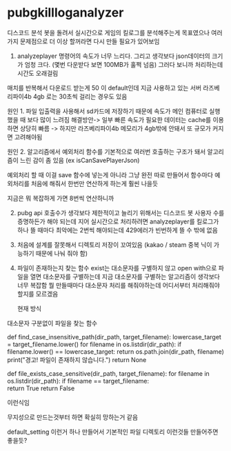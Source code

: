 # pubgkillloganalyzer

디스코드 분석 봇을 돌려서 실시간으로 게임의 킬로그를 분석해주는게 목표였으나
여러가지 문제점으로 더 이상 할꺼라면 다시 만들 필요가 있어보임

1. analyzeplayer 명령어의 속도가 너무 느리다.
   그리고 생각보다 json데이터의 크기가 엄청 크다.
   (몇번 다운받다 보면 100MB가 훌쩍 넘음)
   그러다 보니까 처리하는데 시간도 오래걸림

매치를 반복해서 다운로드 받는게 50 이 default인데 지금 사용하고 있는 서버 라즈베리파이4b 4gb 로는 30초씩 걸리는 경우도 있음

  원인 1. 파일 입출력을 사용해서 sd카드에 저장하기 때문에 속도가 메인 컴퓨터로 실행했을 때 보다 많이 느려짐
  해결방안-> 일부 빠른 속도가 필요한 데이터는 cache를 이용하면 상당히 빠름
  -> 하지만 라즈베리파이4b 메모리가 4gb밖에 안돼서 또 규모가 커지면 고려해야됨

  원인 2. 알고리즘에서 예외처리 함수를 기본적으로 여러번 호출하는 구조가 돼서 알고리즘이 느린 감이 좀 있음
  (ex isCanSavePlayerJson)

  예외처리 할 때 이걸 save 함수에 넣는게 아니라 그냥 완전 따로 만들어서 함수마다 예외처리를 처음에 해줘서
  한번만 연산하게 하는게 훨씬 나을듯

  지금은 뭐 복잡하게 가면 8번씩 연산하니까

2. pubg api 호출수가 생각보다 제한적이고 늘리기 위해서는 디스코드 봇 사용자 수를 증명하든가 해야 되는데
   지어 실시간으로 처리하려면  analyzeplayer를 킬로그가 하나 뜰 때마다 최악에는 2번씩 해야되는데
   429에러가 빈번하게 뜰 수 밖에 없음

4. 처음에 설계를 잘못해서 디렉토리 저장이 꼬여있음 (kakao / steam 중복 닉이 가능하기 때문에 나눠 줘야 함)

5. 파일이 존재하는지 찾는 함수 exist는 대소문자를 구별하지 않고
   open with으로 파일을 열면 대소문자를 구별하는데 지금 대소문자를 구별하는 알고리즘이 생각보다 너무 복잡함
   뭘 만들때마다 대소문자 처리를 해줘야하는데 어디서부터 처리해줘야 할지를 모르겠음

   현재 방식

대소문자 구분없이 파일을 찾는 함수

def find_case_insensitive_path(dir_path, target_filename): 
    lowercase_target = target_filename.lower()
    for filename in os.listdir(dir_path):
        if filename.lower() == lowercase_target:
            return os.path.join(dir_path, filename)
    print("경고! 파일이 존재하지 않습니다.")
    return None

  def file_exists_case_sensitive(dir_path, target_filename):
    for filename in os.listdir(dir_path):
        if filename == target_filename:  
            return True
    return False

  이런식임

  무지성으로 만드는것부터 하면 확실히 망하는거 같음

  default_setting 이런거 하나 만들어서 기본적인 파일 디렉토리 이런것들 만들어주면 좋을듯? 

    

   
